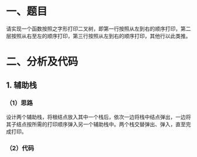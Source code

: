# 一、题目
请实现一个函数按照之字形打印二叉树，即第一行按照从左到右的顺序打印，第二层按照从右至左的顺序打印，第三行按照从左到右的顺序打印，其他行以此类推。
# 二、分析及代码
## 1. 辅助栈
### （1）思路
设计两个辅助栈，将根结点放入其中一个栈后，依次一边将栈中结点弹出，一边将其子结点按所需的打印顺序弹入另一个辅助栈中。两个栈交替弹出、弹入，直至完成打印。    
### （2）代码 
```java





